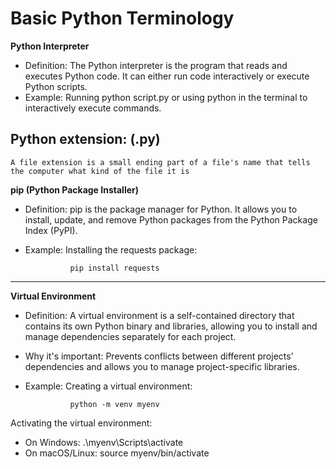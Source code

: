 # Basic Python Terminology 

**Python Interpreter**
- Definition: The Python interpreter is the program that reads and executes Python code. It can either run code interactively or execute Python scripts.
- Example: Running python script.py or using python in the terminal to interactively execute commands.



## Python extension: (.py)
    
    A file extension is a small ending part of a file's name that tells the computer what kind of the file it is 


**pip (Python Package Installer)**
- Definition: pip is the package manager for Python. It allows you to install, update, and remove Python packages from the Python Package Index (PyPI).
- Example: Installing the requests package:

                pip install requests

<hr>

**Virtual Environment**
- Definition: A virtual environment is a self-contained directory that contains its own Python binary and libraries, allowing you to install and manage dependencies separately for each project.
- Why it's important: Prevents conflicts between different projects’ dependencies and allows you to manage project-specific libraries.
- Example: Creating a virtual environment:

                python -m venv myenv

Activating the virtual environment:

- On Windows: .\myenv\Scripts\activate
- On macOS/Linux: source myenv/bin/activate